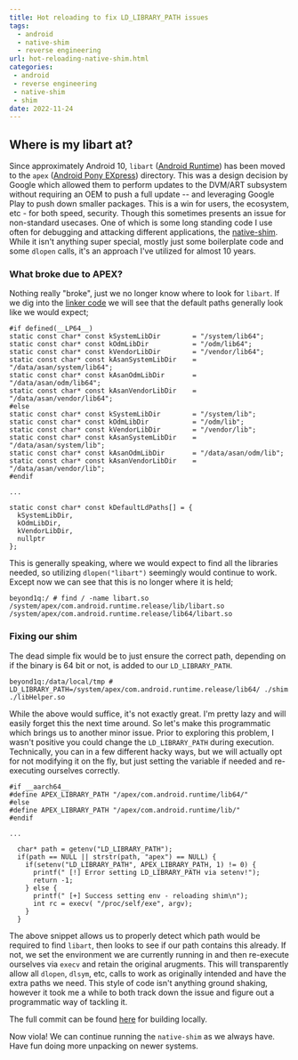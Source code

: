 ```yaml
---
title: Hot reloading to fix LD_LIBRARY_PATH issues
tags:
  - android
  - native-shim
  - reverse engineering
url: hot-reloading-native-shim.html
categories:
 - android
 - reverse engineering
 - native-shim
 - shim
date: 2022-11-24
---
```


## Where is my libart at?

Since approximately Android 10, `libart` ([Android Runtime](https://source.android.com/docs/core/runtime)) has been moved to the `apex` ([Android Pony EXpress](https://source.android.com/docs/core/ota/apex)) directory. This was a design decision by Google which allowed them to perform updates to the DVM/ART subsystem without requiring an OEM to push a full update -- and leveraging Google Play to push down smaller packages. This is a win for users, the ecosystem, etc - for both speed, security. Though this sometimes presents an issue for non-standard usecases. One of which is some long standing code I use often for debugging and attacking different applications, the [native-shim](https://github.com/rednaga/native-shim). While it isn't anything super special, mostly just some boilerplate code and some `dlopen` calls, it's an approach I've utilized for almost 10 years.

### What broke due to APEX?

Nothing really "broke", just we no longer know where to look for `libart`. If we dig into the [linker code](https://cs.android.com/android/platform/superproject/+/master:bionic/linker/linker.cpp) we will see that the default paths generally look like we would expect;

```
#if defined(__LP64__)
static const char* const kSystemLibDir        = "/system/lib64";
static const char* const kOdmLibDir           = "/odm/lib64";
static const char* const kVendorLibDir        = "/vendor/lib64";
static const char* const kAsanSystemLibDir    = "/data/asan/system/lib64";
static const char* const kAsanOdmLibDir       = "/data/asan/odm/lib64";
static const char* const kAsanVendorLibDir    = "/data/asan/vendor/lib64";
#else
static const char* const kSystemLibDir        = "/system/lib";
static const char* const kOdmLibDir           = "/odm/lib";
static const char* const kVendorLibDir        = "/vendor/lib";
static const char* const kAsanSystemLibDir    = "/data/asan/system/lib";
static const char* const kAsanOdmLibDir       = "/data/asan/odm/lib";
static const char* const kAsanVendorLibDir    = "/data/asan/vendor/lib";
#endif

...

static const char* const kDefaultLdPaths[] = {
  kSystemLibDir,
  kOdmLibDir,
  kVendorLibDir,
  nullptr
};
```

This is generally speaking, where we would expect to find all the libraries needed, so utilizing `dlopen("libart")` seemingly would continue to work. Except now we can see that this is no longer where it is held;

```
beyond1q:/ # find / -name libart.so
/system/apex/com.android.runtime.release/lib/libart.so
/system/apex/com.android.runtime.release/lib64/libart.so
```

### Fixing our shim

The dead simple fix would be to just ensure the correct path, depending on if the binary is 64 bit or not, is added to our `LD_LIBRARY_PATH`.

```
beyond1q:/data/local/tmp # LD_LIBRARY_PATH=/system/apex/com.android.runtime.release/lib64/ ./shim ./libHelper.so
```

While the above would suffice, it's not exactly great. I'm pretty lazy and will easily forget this the next time around. So let's make this programmatic which brings us to another minor issue. Prior to exploring this problem, I wasn't positive you could change the `LD_LIBRARY_PATH` during execution. Technically, you can in a few different hacky ways, but we will actually opt for not modifying it on the fly, but just setting the variable if needed and re-executing ourselves correctly.

```
#if __aarch64__
#define APEX_LIBRARY_PATH "/apex/com.android.runtime/lib64/"
#else
#define APEX_LIBRARY_PATH "/apex/com.android.runtime/lib/"
#endif

...

  char* path = getenv("LD_LIBRARY_PATH");
  if(path == NULL || strstr(path, "apex") == NULL) {
    if(setenv("LD_LIBRARY_PATH", APEX_LIBRARY_PATH, 1) != 0) {
      printf(" [!] Error setting LD_LIBRARY_PATH via setenv!");
      return -1;
    } else {
      printf(" [+] Success setting env - reloading shim\n");
      int rc = execv( "/proc/self/exe", argv);
    }
  }
```

The above snippet allows us to properly detect which path would be required to find `libart`, then looks to see if our path contains this already. If not, we set the environment we are currently running in and then re-execute ourselves via `execv` and retain the original arugments. This will transparently allow all `dlopen`, `dlsym`, etc, calls to work as originally intended and have the extra paths we need. This style of code isn't anything ground shaking, however it took me a while to both track down the issue and figure out a programmatic way of tackling it.

The full commit can be found [here](https://github.com/rednaga/native-shim/commit/c6e66d65f75f0febdb0b56f23fd29ea1aa83d6e8) for building locally.

Now viola! We can continue running the `native-shim` as we always have. Have fun doing more unpacking on newer systems.